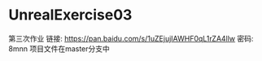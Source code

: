 # UnrealExercise03
第三次作业
链接: https://pan.baidu.com/s/1uZEjujIAWHF0qL1rZA4llw  密码: 8mnn
项目文件在master分支中
